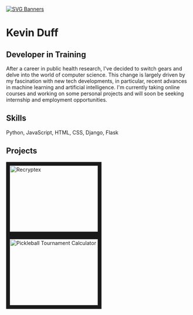 [![SVG Banners](https://svg-banners.vercel.app/api?type=glitch&text1=KevinDuff_💻&width=800&height=150)](https://github.com/Akshay090/svg-banners)
# Kevin Duff
## Developer in Training

After a career in public health research, I've decided to switch gears and delve into the world of computer science. This change is largely driven by my fascination with new tech developments, in particular, recent advances in machine learning and artificial intelligence. I'm currently taking online courses and working on some personal projects and will soon be seeking internship and employment opportunities.

## Skills
Python, JavaScript, HTML, CSS, Django, Flask

## Projects
<div>
  <a href="http://www.youtube.com/watch?feature=player_embedded&v=M8JmcAFzFuo
  " target="_blank"><img src="http://img.youtube.com/vi/M8JmcAFzFuo/0.jpg" 
  alt="Recryptex" width="240" height="180" border="10" /></a>
  <a href="http://www.youtube.com/watch?feature=player_embedded&v=WHggJosI90s
  " target="_blank"><img src="http://img.youtube.com/vi/WHggJosI90s/0.jpg" 
  alt="Pickleball Tournament Calculator" width="240" height="180" border="10" /></a>
</div>

